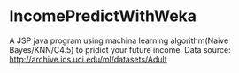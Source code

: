 # IncomePredictWithWeka
A JSP java program using machina learning algorithm(Naive Bayes/KNN/C4.5) to pridict your future income.
Data source: http://archive.ics.uci.edu/ml/datasets/Adult
